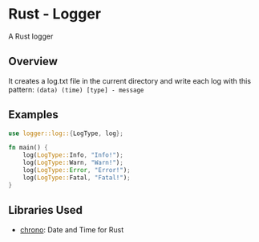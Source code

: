 # Rust - Logger
A Rust logger

## Overview
It creates a log.txt file in the current directory and write each log with this pattern:
`(data) (time) [type] - message`

## Examples
```rs
use logger::log::{LogType, log};

fn main() {
	log(LogType::Info, "Info!");
	log(LogType::Warn, "Warn!");
	log(LogType::Error, "Error!");
	log(LogType::Fatal, "Fatal!");
}
```

## Libraries Used
* [chrono](https://github.com/chronotope/chrono): Date and Time for Rust
